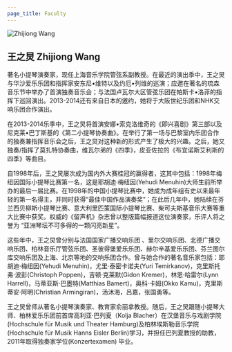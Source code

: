 ```yaml
---
page_title: Faculty
---
```


![Zhijiong Wang](/img/Zhijiong-Wang.jpg)

## 王之炅 Zhijiong Wang

著名小提琴演奏家，现任上海音乐学院管弦系副教授。在最近的演出季中，王之炅与华沙爱乐乐团和指挥家安东尼•维特以及约厄•列维的巡演；应邀在著名的琉森音乐节中举办了首演独奏音乐会；与法国卢瓦尔大区管弦乐团在帕斯卡•洛菲的指挥下巡回演出。2013-2014还有来自日本的邀约，她将于大阪世纪乐团和NHK交响乐团合作演出。

在2013-2014乐季中，王之炅将首演安娜•索克洛维奇的《即兴喜剧》第三部以及尼克莱•巴丁斯基的《第二小提琴协奏曲》。在举行了第一场与巴黎室内乐团合作的独奏兼指挥音乐会之后，王之炅对这种新的形式产生了极大的兴趣。之后，她又独奏/指挥了莫扎特协奏曲，维瓦尔弟的《四季》，皮亚佐拉的《布宜诺斯艾利斯的四季》等曲目。

自1998年后，王之炅屡次成为国内外大赛桂冠的赢得者，这其中包括：1998年梅纽因国际小提琴比赛第一名，这是耶胡迪·梅纽因(Yehudi Menuhin)大师生前所举办的最后一届比赛。在1998年的中国小提琴比赛中，她成为成年组有史以来最年轻的第一名得主，并同时获得“最佳中国作品演奏奖”；在此后几年中，她陆续在芬兰西贝柳斯小提琴比赛、意大利里匹策国际小提琴比赛、柴可夫斯基音乐大赛等重大比赛中获奖。权威的《留声机》杂志曾以整版篇幅报道这位演奏家，乐评人将之誉为 “亚洲琴坛不可多得的一颗闪亮新星”。

这些年中，王之炅曾分别与法国国家广播交响乐团 、里尔交响乐团、北德广播交响乐团、柏林音乐厅管弦乐团、圣彼得堡爱乐乐团、赫尔辛基爱乐乐团、芬兰图尔库交响乐团及上海、北京等地的交响乐团合作。曾与她合作的著名音乐家包括：耶胡迪·梅纽因(Yehudi Menuhin)，尤里·泰密卡诺夫(Yuri Temirkanov)，克里斯托弗·波彭(Christoph Poppen)，吉顿·克莱默(Gidon Kremer)，林恩·哈雷尔(Lynn Harrell)，马蒂亚斯·巴墨特(Matthias Bamert)，奥科·卡姆(Okko Kamu)，克里斯蒂安·阿明(Christian Armingiran)，汤沐海，吕嘉，张国勇等。

王之炅曾师从著名小提琴演奏家、教育家俞丽拿教授。随后，王之炅跟随小提琴大师、柏林爱乐乐团前首席高利亚·巴列夏（Kolja Blacher）在汉堡音乐与戏剧学院(Hochschule für Musik und Theater Hamburg)及柏林埃斯勒音乐学院(Hochschule für Musik Hanns Eisler Berlin)学习，并担任巴列夏教授的助教，2011年取得独奏家学位(Konzertexamen) 毕业。
